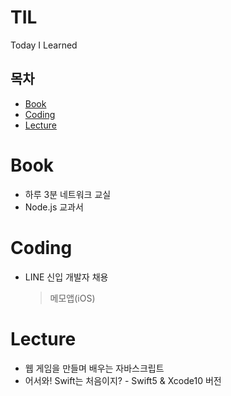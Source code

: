# TIL
Today I Learned

## 목차
 - [Book](https://github.com/newoo/TIL#Book)
 - [Coding](https://github.com/newoo/TIL#Coding)
 - [Lecture](https://github.com/newoo/TIL#Lecture)

# Book 
 - 하루 3분 네트워크 교실
 - Node.js 교과서

# Coding
 - LINE 신입 개발자 채용
 
   > 메모앱(iOS)
 
# Lecture
 - 웹 게임을 만들며 배우는 자바스크립트
 - 어서와! Swift는 처음이지? - Swift5 & Xcode10 버전
